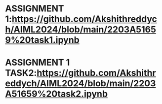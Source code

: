 # ASSIGNMENT 1:https://github.com/Akshithreddych/AIML2024/blob/main/2203A51659%20task1.ipynb
# ASSIGNMENT 1 TASK2:https://github.com/Akshithreddych/AIML2024/blob/main/2203A51659%20task2.ipynb
